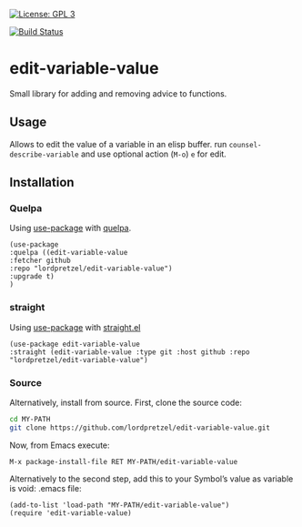 [![License: GPL 3](https://img.shields.io/badge/license-GPL_3-green.svg)](http://www.gnu.org/licenses/gpl-3.0.txt)
<!-- [![GitHub release](https://img.shields.io/github/release/lordpretzel/edit-variable-value.svg?maxAge=86400)](https://github.com/lordpretzel/edit-variable-value/releases) -->
<!-- [![MELPA Stable](http://stable.melpa.org/packages/edit-variable-value-badge.svg)](http://stable.melpa.org/#/edit-variable-value) -->
<!-- [![MELPA](http://melpa.org/packages/edit-variable-value-badge.svg)](http://melpa.org/#/edit-variable-value) -->
[![Build Status](https://secure.travis-ci.org/lordpretzel/edit-variable-value.png)](http://travis-ci.org/lordpretzel/edit-variable-value)


# edit-variable-value

Small library for adding and removing advice to functions.

## Usage

Allows to edit the value of a variable in an elisp buffer. run `counsel-describe-variable` and use optional action (`M-o`) `e` for edit.

## Installation

<!-- ### MELPA -->

<!-- Symbol’s value as variable is void: $1 is available from MELPA (both -->
<!-- [stable](http://stable.melpa.org/#/edit-variable-value) and -->
<!-- [unstable](http://melpa.org/#/edit-variable-value)).  Assuming your -->
<!-- ((melpa . https://melpa.org/packages/) (gnu . http://elpa.gnu.org/packages/) (org . http://orgmode.org/elpa/)) lists MELPA, just type -->

<!-- ~~~sh -->
<!-- M-x package-install RET edit-variable-value RET -->
<!-- ~~~ -->

<!-- to install it. -->

### Quelpa

Using [use-package](https://github.com/jwiegley/use-package) with [quelpa](https://github.com/quelpa/quelpa).

~~~elisp
(use-package
:quelpa ((edit-variable-value
:fetcher github
:repo "lordpretzel/edit-variable-value")
:upgrade t)
)
~~~

### straight

Using [use-package](https://github.com/jwiegley/use-package) with [straight.el](https://github.com/raxod502/straight.el)

~~~elisp
(use-package edit-variable-value
:straight (edit-variable-value :type git :host github :repo "lordpretzel/edit-variable-value")
~~~

### Source

Alternatively, install from source. First, clone the source code:

~~~sh
cd MY-PATH
git clone https://github.com/lordpretzel/edit-variable-value.git
~~~

Now, from Emacs execute:

~~~
M-x package-install-file RET MY-PATH/edit-variable-value
~~~

Alternatively to the second step, add this to your Symbol’s value as variable is void: \.emacs file:

~~~elisp
(add-to-list 'load-path "MY-PATH/edit-variable-value")
(require 'edit-variable-value)
~~~
